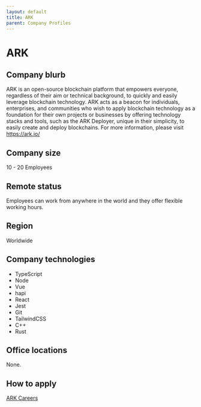 ```yaml
---
layout: default
title: ARK
parent: Company Profiles
---
```


# ARK

## Company blurb

ARK is an open-source blockchain platform that empowers everyone, regardless of their aim or technical background, to quickly and easily leverage blockchain technology. ARK acts as a beacon for individuals, enterprises, and communities who wish to apply blockchain technology as a foundation for their own projects or businesses by offering technology stacks and tools, such as the ARK Deployer, unique in their simplicity, to easily create and deploy blockchains. For more information, please visit https://ark.io/

## Company size

10 - 20 Employees

## Remote status

Employees can work from anywhere in the world and they offer flexible working hours.

## Region

Worldwide

## Company technologies

- TypeScript
- Node
- Vue
- hapi
- React
- Jest
- Git
- TailwindCSS
- C++
- Rust

## Office locations

None.

## How to apply

[ARK Careers](https://www.ark.io/careers/)
